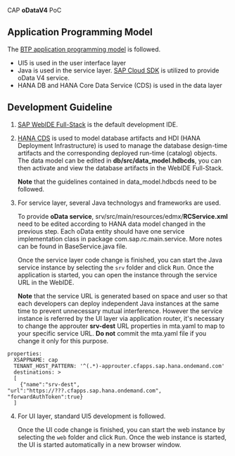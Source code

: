 CAP **oDataV4** PoC

## Application Programming Model
The [BTP application programming model](https://help.sap.com/docs/BTP/65de2977205c403bbc107264b8eccf4b/00823f91779d4d42aa29a498e0535cdf.html) is followed.

* UI5 is used in the user interface layer
* Java is used in the service layer. [SAP Cloud SDK](https://mvnrepository.com/artifact/com.sap.cloud.servicesdk.prov/projects-parent) is utilized to provide oData V4 service.
* HANA DB and HANA Core Data Service (CDS) is used in the data layer

## Development Guideline

1. [SAP WebIDE Full-Stack](https://blogs.sap.com/2017/10/23/sap-web-ide-ninja-4-develop-full-stack-to-do-app-in-sap-web-ide-part-1-database/) is the default development IDE.
   
2. [HANA CDS](https://help.sap.com/viewer/65de2977205c403bbc107264b8eccf4b/Cloud/en-US/855e00bd559742a3b8276fbed4af1008.html) is used to model database artifacts and HDI (HANA Deployment Infrastructure) is used to manage the database design-time artifacts and the corresponding deployed run-time (catalog) objects. The data model can be edited in **db/src/data_model.hdbcds**, you can then activate and view the database artifacts in the WebIDE Full-Stack.
 
   **Note** that the guidelines contained in data_model.hdbcds need to be followed.
  
3. For service layer, several Java technologys and frameworks are used.
   
   To provide **oData service**, srv/src/main/resources/edmx/**RCService.xml** need to be edited according to HANA data model changed in the previous step. Each oData entity should have one service implementation class in package com.sap.rc.main.service. More notes can be found in BaseService.java file.
   
   Once the service layer code change is finished, you can start the Java service instance by selecting the `srv` folder and click <kbd>Run</kbd>. Once the application is started, you can open the instance through the service URL in the WebIDE.

   **Note** that the service URL is generated based on space and user so that each developers can deploy independent Java instances at the same time to prevent unnecessary mutual interference. However the service instance is referred by the UI layer via application router, it's necessary to change the approuter **srv-dest** URL properties in mta.yaml to map to your specific service URL. **Do not** commit the mta.yaml file if you change it only for this purpose.
```
properties:
  XSAPPNAME: cap
  TENANT_HOST_PATTERN: '^(.*)-approuter.cfapps.sap.hana.ondemand.com'
  destinations: >
  [
    {"name":"srv-dest", "url":"https://???.cfapps.sap.hana.ondemand.com", "forwardAuthToken":true}
  ] 
```
4. For UI layer, standard UI5 development is followed.
   
   Once the UI code change is finished, you can start the web instance by selecting the `web` folder and click <kbd>Run</kbd>. Once the web instance is started, the UI is started automatically in a new browser window. 
